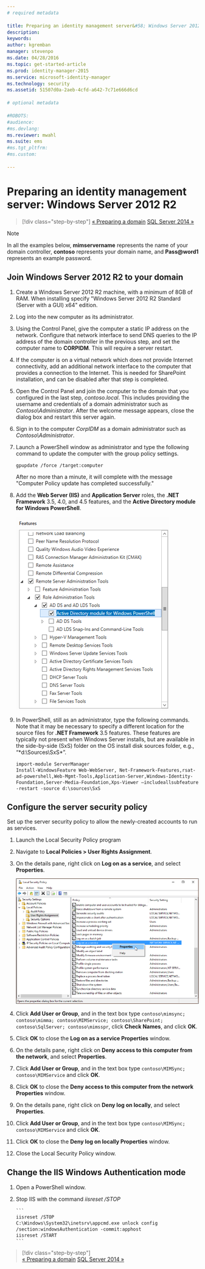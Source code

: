 ```yaml
---
# required metadata

title: Preparing an identity management server&#58; Windows Server 2012 R2 | Microsoft Identity Manager
description:
keywords:
author: kgremban
manager: stevenpo
ms.date: 04/28/2016
ms.topic: get-started-article
ms.prod: identity-manager-2015
ms.service: microsoft-identity-manager
ms.technology: security
ms.assetid: 51507d0a-2aeb-4cfd-a642-7c71e666d6cd

# optional metadata

#ROBOTS:
#audience:
#ms.devlang:
ms.reviewer: mwahl
ms.suite: ems
#ms.tgt_pltfrm:
#ms.custom:

---
```


# Preparing an identity management server: Windows Server 2012 R2

>[!div class="step-by-step"]
[« Preparing a domain](preparing-domain.md)
[SQL Server 2014 »](prepare-server-sql2014.md)

> [!NOTE]
> In all the examples below, **mimservername** represents the name of your domain controller, **contoso** represents your domain name, and **Pass@word1** represents an example password.

## Join Windows Server 2012 R2 to your domain

1. Create a Windows Server 2012 R2 machine, with a minimum of 8GB of RAM. When installing specify "Windows Server 2012 R2 Standard (Server with a GUI) x64" edition.

2. Log into the new computer as its administrator.

3. Using the Control Panel, give the computer a static IP address on the network. Configure that network interface to send DNS queries to the IP address of the domain controller in the previous step, and set the computer name to **CORPIDM**.  This will require a server restart.

4. If the computer is on a virtual network which does not provide Internet connectivity, add an additional network interface to the computer that provides a connection to the Internet.  This is needed for SharePoint installation, and can be disabled after that step is completed.

5. Open the Control Panel and join the computer to the domain that you configured in the last step, *contoso.local*.  This includes providing the username and credentials of a domain administrator such as *Contoso\Administrator*.  After the welcome message appears, close the dialog box and restart this server again.

6. Sign in to the computer *CorpIDM* as a domain administrator such as *Contoso\Administrator*.

7. Launch a PowerShell window as administrator and type the following command to update the computer with the group policy settings.

    ```
    gpupdate /force /target:computer
    ```

    After no more than a minute, it will complete with the message "Computer Policy update has completed successfully."

8. Add the **Web Server (IIS)** and **Application Server** roles, the **.NET Framework** 3.5, 4.0, and 4.5 features, and the **Active Directory module for Windows PowerShell**.

    ![PowerShell features image](media/MIM-DeployWS2.png)

9. In PowerShell, still as an administrator, type the following commands. Note that it may be necessary to specify a different location for the source files for **.NET Framework** 3.5 features. These features are typically not present when Windows Server installs, but are available in the side-by-side (SxS) folder on the OS install disk sources folder, e.g., “*d:\Sources\SxS\*”.

    ```
    import-module ServerManager
    Install-WindowsFeature Web-WebServer, Net-Framework-Features,rsat-ad-powershell,Web-Mgmt-Tools,Application-Server,Windows-Identity-Foundation,Server-Media-Foundation,Xps-Viewer –includeallsubfeature -restart -source d:\sources\SxS
    ```

## Configure the server security policy

Set up the server security policy to allow the newly-created accounts to run as services.

1. Launch the Local Security Policy program

2. Navigate to **Local Policies > User Rights Assignment**.

3. On the details pane, right click on **Log on as a service**, and select **Properties**.

    ![Local Security Policy image](media/MIM-DeployWS3.png)

4. Click **Add User or Group**, and in the text box type `contoso\mimsync; contoso\mimma; contoso\MIMService; contoso\SharePoint; contoso\SqlServer; contoso\mimsspr`, click **Check Names**, and click **OK**.

5. Click **OK** to close the **Log on as a service Properties** window.

6.  On the details pane, right click on **Deny access to this computer from the network**, and select **Properties**.

7. Click **Add User or Group**, and in the text box type `contoso\MIMSync; contoso\MIMService` and click **OK**.

8. Click **OK** to close the **Deny access to this computer from the network Properties** window.

9. On the details pane, right click on **Deny log on locally**, and select **Properties**.

10. Click **Add User or Group**, and in the text box type `contoso\MIMSync; contoso\MIMService` and click **OK**.

11. Click **OK** to close the **Deny log on locally Properties** window.

12. Close the Local Security Policy window.


## Change the IIS Windows Authentication mode

1.  Open a PowerShell window.

2.  Stop IIS with the command *iisreset /STOP*

        ```
        iisreset /STOP
        C:\Windows\System32\inetsrv\appcmd.exe unlock config /section:windowsAuthentication -commit:apphost
        iisreset /START
        ```

>[!div class="step-by-step"]  
[« Preparing a domain](preparing-domain.md)
[SQL Server 2014 »](prepare-server-sql2014.md)
